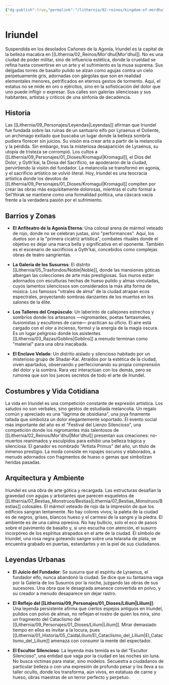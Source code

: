 ```yaml
---
{"dg-publish":true,"permalink":"/lithernia/02-reinos/kingdom-of-mordhul/iriundel/","title":"Iriundel","tags":["lithernia","ciudad","Mor'dhul"]}
---
```


# Iriundel

Suspendida en los desolados Cañones de la Agonía, Iriundel es la capital de la belleza macabra en [[Lithernia/02_Reinos/Mor'dhul\|Mor'dhul]]. No es una ciudad de poder militar, sino de influencia estética, donde la crueldad se refina hasta convertirse en un arte y el sufrimiento es la musa suprema. Sus delgadas torres de basalto pulido se alzan como agujas contra un cielo perpetuamente gris, adornadas con gárgolas que son en realidad elementales menores, petrificados en eternos gestos de tormento. Aquí, el estatus no se mide en oro o ejércitos, sino en la sofisticación del dolor que uno puede infligir o expresar. Sus calles son galerías silenciosas y sus habitantes, artistas y críticos de una sinfonía de decadencia.

## Historia

Las [[Lithernia/09_Personajes/Leyendas\|Leyendas]] afirman que Iriundel fue fundada sobre las ruinas de un santuario elfo por Lyraenus el Doliente, un archimago exiliado que buscaba un lugar donde la belleza sombría pudiera florecer sin juicios. Su visión era crear arte a partir de la melancolía y la pérdida. Sin embargo, tras la misteriosa desaparición de Lyraenus, su utopía de tristeza se corrompió. Los cultos a [[Lithernia/09_Personajes/01_Dioses/Kromagul\|Kromagul]], el Dios del Dolor, y Gyth'kai, la Diosa del Sacrificio, se apoderaron de la ciudad, pervirtiendo la visión del fundador. La melancolía se transformó en agonía, y el sacrificio artístico se volvió literal. Hoy, Iriundel es una teocracia artística donde los devotos de [[Lithernia/09_Personajes/01_Dioses/Kromagul\|Kromagul]] compiten por crear las obras más exquisitamente dolorosas, mientras el culto formal a Sel'thirak se mantiene como una formalidad política, una cáscara vacía frente a la verdadera pasión por el sufrimiento.

## Barrios y Zonas

- **El Anfiteatro de la Agonía Eterna**: Una colosal arena de mármol veteado de rojo, donde no se celebran justas, sino "performances". Aquí, los duelos son a la "primera cicatriz artística", combates rituales donde el objetivo es dejar una marca bella y significativa en el oponente. También es el escenario de sacrificios a Gyth'kai, concebidos como complejas obras de teatro sangrientas.

- **La Galería de los Susurros**: El distrito [[Lithernia/05_Trasfondos/Noble\|Noble]], donde las mansiones góticas albergan las colecciones de arte más prestigiosas. Sus muros están adornados con esculturas hechas de hueso pulido y almas vinculadas, cuyos lamentos silenciosos son considerados la más alta forma de música. Los famosos "vitrales de alma" de la ciudad atrapan ecos espectrales, proyectando sombras danzantes de los muertos en los salones de la élite.

- **Los Talleres del Crepúsculo**: Un laberinto de callejones estrechos y sombríos donde los artesanos —nigromantes, poetas fantasmales, ilusionistas y escultores de carne— practican su oficio. El aire está cargado con el olor a incienso, formol y la energía de la magia oscura. Es un lugar peligroso donde los asistentes [[Lithernia/03_Razas/Goblins\|Goblins]] a menudo terminan como "material" para una obra inacabada.

- **El Enclave Velado**: Un distrito aislado y silencioso habitado por un misterioso grupo de Shadar-Kai. Atraídos por la estética de la ciudad, viven apartados, observando y perfeccionando su propia comprensión del dolor y la sombra. Rara vez interactúan con los demás, pero se rumorea que son los jueces secretos de todo el arte de Iriundel.

## Costumbres y Vida Cotidiana

La vida en Iriundel es una competición constante de expresión artística. Los saludos no son verbales, sino gestos de estudiada melancolía. Un regalo común y apreciado es una "lágrima de obsidiana", una joya finamente tallada que simboliza un dolor elegantemente soportado. El evento social más importante del año es el "Festival del Lienzo Silencioso", una competición donde los nigromantes más talentosos de [[Lithernia/02_Reinos/Mor'dhul\|Mor'dhul]] presentan sus creaciones: no-muertos reanimados y esculpidos para exhibir una belleza trágica y silenciosa. El ganador es nombrado "Artista Primus" del año, un título de inmenso prestigio. La moda consiste en ropajes oscuros y elaborados, a menudo adornados con fragmentos de hueso o gemas que simbolizan heridas pasadas.

## Arquitectura y Ambiente

Iriundel es una obra de arte gótica y recargada. Las estructuras desafían la gravedad con agujas y arbotantes que parecen esqueletos de [[Lithernia/07_Bestias_Monstruos/Bestias\|Lithernia/07_Bestias_Monstruos/Bestias]] colosales. El mármol veteado de rojo da la impresión de que los edificios sangran lentamente. No hay colores vivos; la paleta de la ciudad es de negros, grises, blancos hueso y el carmesí de la sangre y la piedra. El ambiente es de una calma opresiva. No hay bullicio, solo el eco de pasos sobre el pavimento de basalto y, si uno escucha con atención, el susurro incorpóreo de los espíritus atrapados en el arte de la ciudad. El símbolo de Iriundel, una rosa negra goteando sangre sobre una telaraña de plata, se encuentra grabado en puertas, estandartes y en la piel de sus ciudadanos.

## Leyendas Urbanas

- **El Juicio del Fundador**: Se susurra que el espíritu de Lyraenus, el fundador elfo, nunca abandonó la ciudad. Se dice que su fantasma vaga por la Galería de los Susurros por la noche, juzgando las obras de sus sucesores. Una obra que le desagrada amanece convertida en polvo, y su creador a menudo desaparece sin dejar rastro.

- **El Reflejo del [[Lithernia/09_Personajes/01_Dioses/Lilium\|Lilium]]**: Una leyenda persistente afirma que ciertos espejos antiguos en Iriundel, pulidos con polvo de almas, no reflejan el rostro de quien los mira, sino un fragmento del Cataclismo del [[Lithernia/09_Personajes/01_Dioses/Lilium\|Lilium]]. Mirar demasiado tiempo en ellos es invitar a la locura, pues [[Lithernia/01_Historia/05_CaidaLilium/El_Cataclismo_del_Lilium\|El_Cataclismo_del_Lilium]] amenaza con consumir la mente del espectador.

- **El Escultor Silencioso**: La leyenda más temida es la del "Escultor Silencioso", una entidad que vaga por la ciudad en las noches sin luna. No busca víctimas para matar, sino modelos. Secuestra a ciudadanos de particular belleza o con una expresión de profundo pesar y los lleva a su taller oculto, donde los transforma, aún vivos, en estatuas de carne y hueso, obras maestras de un terror perfecto y perpetuo.